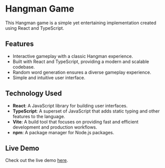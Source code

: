 # Hangman Game
This Hangman game is a simple yet entertaining implementation created using React and TypeScript.

## Features
- Interactive gameplay with a classic Hangman experience.
- Built with React and TypeScript, providing a modern and scalable codebase.
- Random word generation ensures a diverse gameplay experience.
- Simple and intuitive user interface.

## Technology Used
- **React**: A JavaScript library for building user interfaces.
- **TypeScript**: A superset of JavaScript that adds static typing and other features to the language.
- **Vite**: A build tool that focuses on providing fast and efficient development and production workflows.
- **npm**: A package manager for Node.js packages.

## Live Demo
Check out the live demo [here](https://65cf5c00b6267b007afd5314--boisterous-tanuki-b83eab.netlify.app/).
